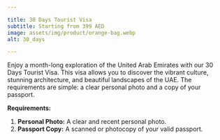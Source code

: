 ```yaml
---

title: 30 Days Tourist Visa
subtitle: Starting from 399 AED
image: assets/img/product/orange-bag.webp
alt: 30_days

---
```


Enjoy a month-long exploration of the United Arab Emirates with our 30 Days Tourist Visa. This visa allows you to discover the vibrant culture, stunning architecture, and beautiful landscapes of the UAE. The requirements are simple: a clear personal photo and a copy of your passport.

**Requirements:**
1. **Personal Photo:** A clear and recent personal photo.
2. **Passport Copy:** A scanned or photocopy of your valid passport.
